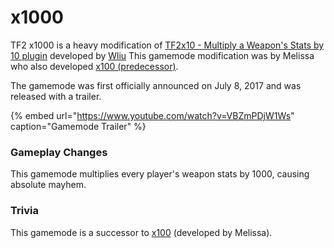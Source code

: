 # x1000

TF2 x1000 is a heavy modification of [TF2x10 - Multiply a Weapon's Stats by 10 plugin](https://forums.alliedmods.net/showthread.php?t=270723) developed by [Wliu](https://forums.alliedmods.net/member.php?u=226809) This gamemode modification was by Melissa who also developed [x100 \(predecessor\)](x100.md).

The gamemode was first officially announced on July 8, 2017 and was released with a trailer.

{% embed url="https://www.youtube.com/watch?v=VBZmPDjW1Ws" caption="Gamemode Trailer" %}

### Gameplay Changes

This gamemode multiplies every player's weapon stats by 1000, causing absolute mayhem.

### Trivia

This gamemode is a successor to [x100](x100.md) \(developed by Melissa\).


